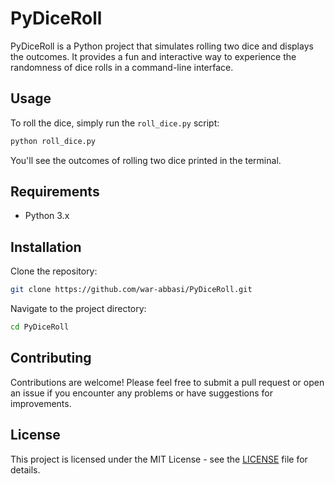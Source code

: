 # PyDiceRoll

PyDiceRoll is a Python project that simulates rolling two dice and displays the outcomes. It provides a fun and interactive way to experience the randomness of dice rolls in a command-line interface.

## Usage

To roll the dice, simply run the `roll_dice.py` script:

```bash
python roll_dice.py
```

You'll see the outcomes of rolling two dice printed in the terminal.

## Requirements

- Python 3.x

## Installation

Clone the repository:

```bash
git clone https://github.com/war-abbasi/PyDiceRoll.git
```

Navigate to the project directory:

```bash
cd PyDiceRoll
```

## Contributing

Contributions are welcome! Please feel free to submit a pull request or open an issue if you encounter any problems or have suggestions for improvements.

## License

This project is licensed under the MIT License - see the [LICENSE](LICENSE) file for details.
